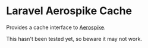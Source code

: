 # Laravel Aerospike Cache

Provides a cache interface to [Aerospike](https://www.aerospike.com).

This hasn't been tested yet, so beware it may not work.